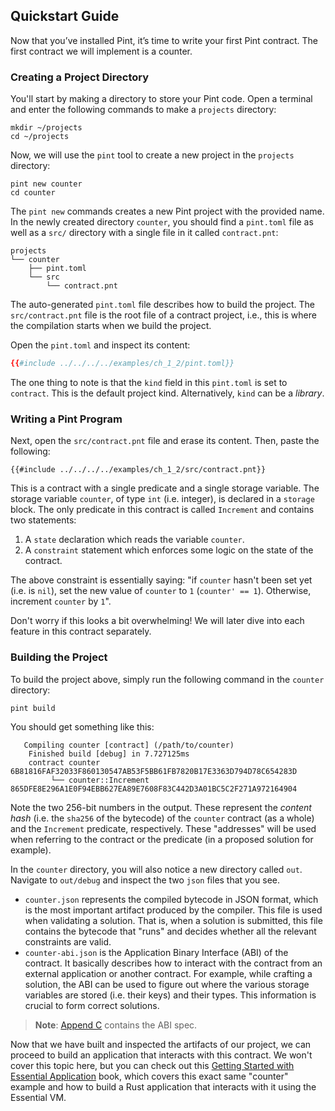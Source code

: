 ## Quickstart Guide

Now that you’ve installed Pint, it’s time to write your first Pint contract. The first contract we
will implement is a counter.

### Creating a Project Directory

You'll start by making a directory to store your Pint code. Open a terminal and enter the following
commands to make a `projects` directory:

```console
mkdir ~/projects
cd ~/projects
```

Now, we will use the `pint` tool to create a new project in the `projects` directory:

```console
pint new counter
cd counter
```

The `pint new` commands creates a new Pint project with the provided name. In the newly created
directory `counter`, you should find a `pint.toml` file as well as a `src/` directory with a single
file in it called `contract.pnt`:

```console
projects
└── counter
    ├── pint.toml
    └── src
        └── contract.pnt
```

The auto-generated `pint.toml` file describes how to build the project. The `src/contract.pnt` file is
the root file of a contract project, i.e., this is where the compilation starts when we build the
project.

Open the `pint.toml` and inspect its content:

```toml
{{#include ../../../../examples/ch_1_2/pint.toml}}
```

The one thing to note is that the `kind` field in this `pint.toml` is set to `contract`. This is the
default project kind. Alternatively, `kind` can be a _library_.

### Writing a Pint Program

Next, open the `src/contract.pnt` file and erase its content. Then, paste the following:

```pint
{{#include ../../../../examples/ch_1_2/src/contract.pnt}}
```

This is a contract with a single predicate and a single storage variable. The storage variable
`counter`, of type `int` (i.e. integer), is declared in a `storage` block. The only predicate in
this contract is called `Increment` and contains two statements:

1. A `state` declaration which reads the variable `counter`.
1. A `constraint` statement which enforces some logic on the state of the contract.

The above constraint is essentially saying: "if `counter` hasn't been set yet (i.e. is `nil`), set
the new value of `counter` to `1` (`counter' == 1`). Otherwise, increment `counter` by `1`".

Don't worry if this looks a bit overwhelming! We will later dive into each feature in this contract
separately.

### Building the Project

To build the project above, simply run the following command in the `counter` directory:

```console
pint build
```

You should get something like this:

```console
   Compiling counter [contract] (/path/to/counter)
    Finished build [debug] in 7.727125ms
    contract counter            6B81816FAF32033F860130547AB53F5BB61FB7820B17E3363D794D78C654283D
         └── counter::Increment 865DFE8E296A1E0F94EBB627EA89E7608F83C442D3A01BC5C2F271A972164904
```

Note the two 256-bit numbers in the output. These represent the _content hash_ (i.e. the `sha256` of
the bytecode) of the `counter` contract (as a whole) and the `Increment` predicate, respectively.
These "addresses" will be used when referring to the contract or the predicate (in a proposed
solution for example).

In the `counter` directory, you will also notice a new directory called `out`. Navigate to
`out/debug` and inspect the two `json` files that you see.

- `counter.json` represents the compiled bytecode in JSON format, which is the most important
  artifact produced by the compiler. This file is used when validating a solution. That is, when a
  solution is submitted, this file contains the bytecode that "runs" and decides whether all the
  relevant constraints are valid.
- `counter-abi.json` is the Application Binary Interface (ABI) of the contract. It basically
  describes how to interact with the contract from an external application or another contract. For
  example, while crafting a solution, the ABI can be used to figure out where the various storage
  variables are stored (i.e. their keys) and their types. This information is crucial to form
  correct solutions.

> **Note**: [Append C](../appendix/abi.md) contains the ABI spec.

Now that we have built and inspected the artifacts of our project, we can proceed to build an
application that interacts with this contract. We won't cover this topic here, but you can check out
this [Getting Started with Essential
Application](https://essential-contributions.github.io/essential-integration/index.html) book, which
covers this exact same "counter" example and how to build a Rust application that interacts with it
using the Essential VM.
